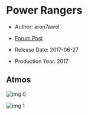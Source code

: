 # Power Rangers

* Author: aron7awol

* [Forum Post](https://www.avsforum.com/threads/bass-eq-for-filtered-movies.2995212/post-56739892)

* Release Date: 2017-06-27
* Production Year: 2017

## Atmos

![img 0](https://i.imgur.com/UnB7paE.jpg)

![img 1](https://i.imgur.com/c9OeNXA.jpg)

